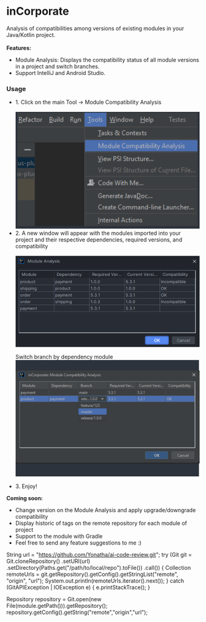 # inCorporate

Analysis of compatibilities among versions of existing modules in your Java/Kotlin project.
<br>
<br>
<b>Features:</b>
<ul>
    <li>Module Analysis: Displays the compatibility status of all module versions in a project and switch branches.</li>
    <li>Support IntelliJ and Android Studio.</li>
</ul>
<h3>Usage</h3>
<ul>
<li>
1. Click on the main Tool -> Module Compatibility Analysis<br>
<br>
<a href="./screenshot/screanshot0.png">
<img title="a title" alt="inCorporate context menu" src="./screenshot/screenshot0.png">
</a>
</li>
<li>
2. A new window will appear with the modules imported into your project and their respective dependencies, required versions, and compatibility
<br>
<br>
<a href="./screenshot/screanshot1.png">
<img title="a title" alt="inCorporate context menu" src="./screenshot/screenshot1.png">
</a>

Switch branch by dependency module
<a href="./screenshot/screenshot-branch-dropdown.png">
    <img title="a title" alt="inCorporate context menu" src="./screenshot/screenshot-branch-dropdown.png">
</a>

</li>
<li>3. Enjoy!</li>
</ul>

<b>Coming soon:</b>
<ul>
    <li>Change version on the Module Analysis and apply upgrade/downgrade compatibility</li>
    <li>Display historic of tags on the remote repository for each module of project</li>
    <li>Support to the module with Gradle</li>
    <li>Feel free to send any feature suggestions to me :)</li>
</ul>



String url = "https://github.com/Yonatha/ai-code-review.git";
try (Git git = Git.cloneRepository()
.setURI(url)
.setDirectory(Paths.get("/path/to/local/repo").toFile())
.call()) {
Collection<String> remoteUrls = git.getRepository().getConfig().getStringList("remote", "origin", "url");
System.out.println(remoteUrls.iterator().next());
} catch (GitAPIException | IOException e) {
e.printStackTrace();
}



Repository repository = Git.open(new File(module.getPath())).getRepository();
repository.getConfig().getString("remote","origin","url");